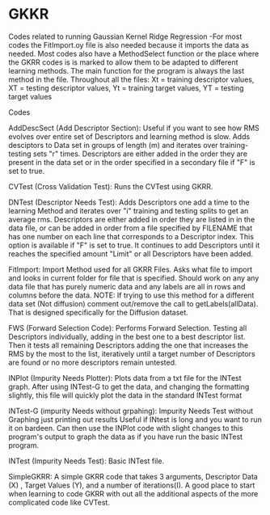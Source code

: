 # GKKR
Codes related to running Gaussian Kernel Ridge Regression
-For most codes the FitImport.oy file is also needed because it imports the data as needed. Most codes also have a MethodSelect function or the place where the GKRR codes is is marked to allow them to be adapted to different learning methods. The main function for the program is always the last method in the file. Throughout all the files: 
Xt = training descriptor values, XT = testing descriptor values, Yt = training target values, YT = testing target values

Codes

AddDescSect (Add Descriptor Section): 
Useful if you want to see how RMS evolves over entire set of Descriptors and learning method is slow.
Adds desciptors to Data set in groups of length (m) and iterates over training-testing sets "r" times. Descriptors are either added in the order they are present in the data set or in the order specified in a secondary file if "F" is set to true.

CVTest (Cross Validation Test): 
Runs the CVTest using GKRR. 

DNTest (Descriptor Needs Test): 
Adds Descriptors one add a time to the learning Method and iterates over "i" training and testing splits to get an average
rms. Descriptors are either added in order they are listed in in the data file, or can be added in order from a file specified by FILENAME that has one number on each line that corresponds to a Descriptor index. This option is available if "F" is set to true. It continues to add Descriptors until it reaches the specified amount "Limit" or all Descriptors have been added.

FitImport: 
Import Method used for all GKRR Files. Asks what file to import and looks in current folder for file that is specified. Should work on any any data file that has purely numeric data and any labels are all in rows and columns before the data.
NOTE: If trying to use this method for a different data set (Not diffusion) comment out/remove the call to getLabels(allData). That is designed specifically for the Diffusion dataset.

FWS (Forward Selection Code):
Performs Forward Selection. Testing all Descriptors individually, adding in the best one to a best descriptor list. Then it tests all remaining Descriptors adding the one that increases the RMS by the most to the list, iteratively until a target number of Descriptors are found or no more descriptors remain untested.

INPlot (Impurity Needs Plotter): 
Plots data from a txt file for the INTest graph. After using INTest-G to get the data, and changing the formatting slightly, this file will quickly plot the data in the standard INTest format

INTest-G (impurity Needs without grpahing): 
Impurity Needs Test without Graphing just printing out results Useful if INtest is long and you want to run it on bardeen. Can then use the INPlot code with slight changes to this program's output to graph the data as if you have run the basic INTest program.

INTest (Impurity Needs Test):
Basic INTest file. 

SimpleGKRR:
A simple GKRR code that takes 3 arguments, Descriptor Data (X) , Target Values (Y), and a number of iterations(I). A good place to start when learning to code GKRR with out all the additional aspects of the more complicated code like CVTest.
